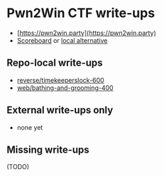 # Pwn2Win CTF write-ups

* [https://pwn2win.party](https://pwn2win.party)
* [Scoreboard](https://pwn2win.party/game/scoreboard) or [local alternative](scoreboard)

## Repo-local write-ups

* [reverse/timekeeperslock-600](reverse/timekeeperslock-600)
* [web/bathing-and-grooming-400](web/bathing-and-grooming-400)

## External write-ups only

* none yet

## Missing write-ups

(TODO)
